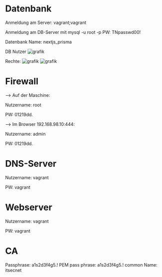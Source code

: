 # Datenbank

Anmeldung am Server: vagrant;vagrant

Anmeldung am DB-Server mit mysql -u root -p 
PW: TNpasswd00!


Datenbank Name: nextjs_prisma

DB Nutzer
![grafik](https://user-images.githubusercontent.com/44226321/211500920-7fa70d6a-37d1-4b0a-9784-335e7a73a046.png)

Rechte: ![grafik](https://user-images.githubusercontent.com/44226321/211504807-81fb0dbc-13b0-48c9-a582-90acaacee7d5.png)
![grafik](https://user-images.githubusercontent.com/44226321/211505736-ba5e582c-a310-425f-9c59-b216e6622cc1.png)

# Firewall
--> Auf der Maschine:

Nutzername: root

PW: 01219dd.


--> Im Browser 192.168.98.10:444:

Nutzername: admin

PW: 01219dd.

# DNS-Server

Nutzername: vagrant

PW: vagrant

# Webserver

Nutzername: vagrant

PW: vagrant

# CA

Passphrase: a1s2d3f4g5.!
PEM pass phrase: a1s2d3f4g5.!
common Name: itsecnet
